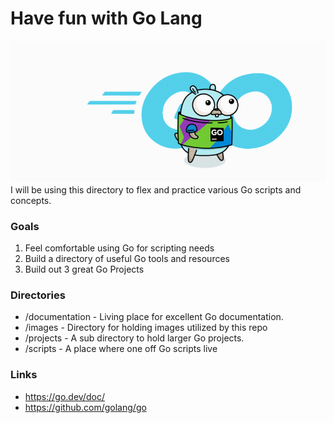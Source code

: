 # Have fun with Go Lang
![alt text](https://github.com/abelberhane/TheDangerRoom/blob/main/go/images/go-lang.gif?raw=true)
<br> I will be using this directory to flex and practice various Go scripts and concepts. 

### Goals
1) Feel comfortable using Go for scripting needs
2) Build a directory of useful Go tools and resources
3) Build out 3 great Go Projects


### Directories

- /documentation - Living place for excellent Go documentation.
- /images - Directory for holding images utilized by this repo
- /projects - A sub directory to hold larger Go projects. 
- /scripts - A place where one off Go scripts live

### Links
- https://go.dev/doc/
- https://github.com/golang/go

